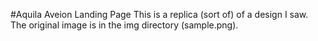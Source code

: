 #Aquila Aveion Landing Page
This is a replica (sort of) of a design I saw. The original image is in the img directory (sample.png).